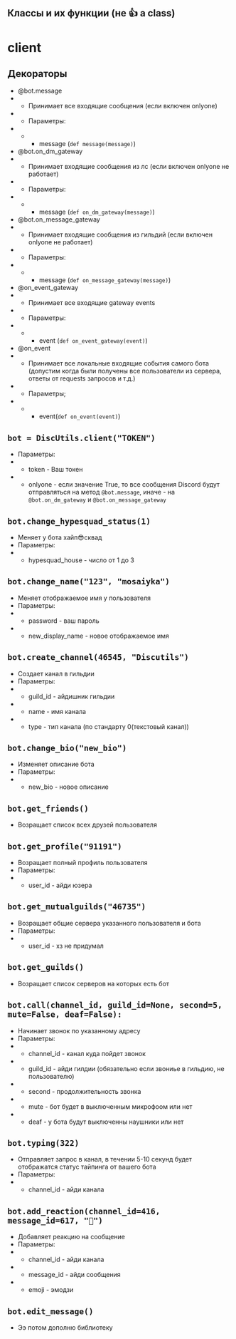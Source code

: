 ## Классы и их функции (не 👍 а class)

# client

## Декораторы
- @bot.message
- - Принимает все входящие сообщения (если включен onlyone)
- - Параметры:
- - - message (```def message(message)```)
- @bot.on_dm_gateway
- - Принимает входящие сообщения из лс (если включен onlyone не работает)
- - Параметры:
- - - message (```def on_dm_gateway(message)```)
- @bot.on_message_gateway
- - Принимает входящие сообщения из гильдий (если включен onlyone не работает)
- - Параметры:
- - - message (```def on_message_gateway(message)```)
- @on_event_gateway
- - Принимает все входящие gateway events
- - Параметры:
- - - event (`def on_event_gateway(event)`)
- @on_event
- - Принимает все локальные входящие события самого бота (допустим когда были получены все пользователи из сервера, ответы от requests запросов и т.д.)
- - Параметры;
- - - event(`def on_event(event)`)

## ```bot = DiscUtils.client("TOKEN")```
- Параметры:
- - token - Ваш токен
- - onlyone - если значение True, то все сообщения Discord будут отправляться на метод `@bot.message`, иначе - на `@bot.on_dm_gateway` и `@bot.on_message_gateway`

## ```bot.change_hypesquad_status(1)```
- Меняет у бота хайп😎сквад
- Параметры:
- - hypesquad_house - число от 1 до 3

## `bot.change_name("123", "mosaiyka")`
- Меняет отображаемое имя у пользователя
- Параметры:
- - password - ваш пароль
- - new_display_name - новое отображаемое имя

## `bot.create_channel(46545, "Discutils")`
- Создает канал в гильдии
- Параметры:
- - guild_id - айдишник гильдии
- - name - имя канала
- - type - тип канала (по стандарту 0(текстовый канал))

## `bot.change_bio("new_bio")`
- Изменяет описание бота
- Параметры:
- - new_bio - новое описание

## `bot.get_friends()`
- Возращает список всех друзей пользователя

## `bot.get_profile("91191")`
- Возращает полный профиль пользователя
- Параметры:
- - user_id - айди юзера

## `bot.get_mutualguilds("46735")`
- Возращает общие сервера указанного пользователя и бота
- Параметры:
- - user_id - хз не придумал

## `bot.get_guilds()`
- Возращает список серверов на которых есть бот

## `bot.call(channel_id, guild_id=None, second=5, mute=False, deaf=False):`
- Начинает звонок по указанному адресу 
- Параметры:
- - channel_id - канал куда пойдет звонок
- - guild_id - айди гилдии (обязательно если звониье в гильдию, не пользователю)
- - second - продолжительность звонка
- - mute - бот будет в выключенным микрофоом или нет
- - deaf - у бота будут выключенны наушники или нет

## `bot.typing(322)`
- Отправляет запрос в канал, в течении 5-10 секунд будет отображатся статус тайпинга от вашего бота
- Параметры:
- - channel_id - айди канала

## `bot.add_reaction(channel_id=416, message_id=617, "🤫")`
- Добавляет реакцию на сообщение
- Параметры:
- - channel_id - айди канала
- - message_id - айди сообщения
- - emoji - эмодзи

## `bot.edit_message()`
- Ээ потом дополню библиотеку
